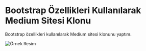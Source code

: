 # Bootstrap Özellikleri Kullanılarak Medium Sitesi Klonu

 Bootstrap özellikleri kullanılarak Medium sitesi klonunu yaptım.




![Örnek Resim](medium-clone/medium-clone.gif)
